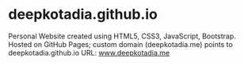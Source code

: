 # deepkotadia.github.io
Personal Website created using HTML5, CSS3, JavaScript, Bootstrap. Hosted on GitHub Pages; custom domain (deepkotadia.me) points to deepkotadia.github.io
URL: www.deepkotadia.me
